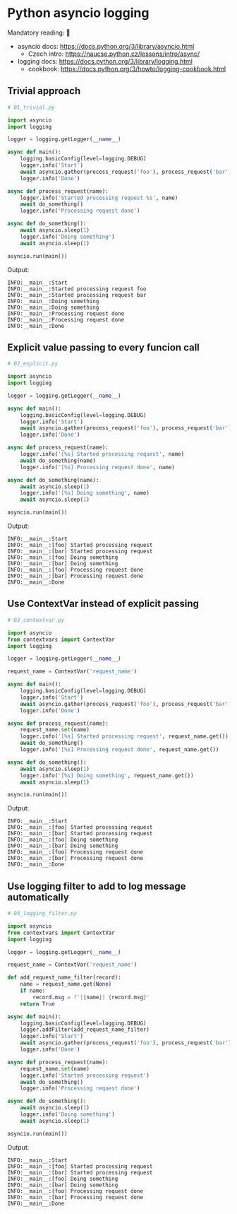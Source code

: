 Python asyncio logging
======================

Mandatory reading: 🙂

- asyncio docs: https://docs.python.org/3/library/asyncio.html
  - Czech intro: https://naucse.python.cz/lessons/intro/async/
- logging docs: https://docs.python.org/3/library/logging.html
  - cookbook: https://docs.python.org/3/howto/logging-cookbook.html


Trivial approach
----------------

```python
# 01_trivial.py

import asyncio
import logging

logger = logging.getLogger(__name__)

async def main():
    logging.basicConfig(level=logging.DEBUG)
    logger.info('Start')
    await asyncio.gather(process_request('foo'), process_request('bar'))
    logger.info('Done')

async def process_request(name):
    logger.info('Started processing request %s', name)
    await do_something()
    logger.info('Processing request done')

async def do_something():
    await asyncio.sleep(1)
    logger.info('Doing something')
    await asyncio.sleep(1)

asyncio.run(main())
```

Output:

```
INFO:__main__:Start
INFO:__main__:Started processing request foo
INFO:__main__:Started processing request bar
INFO:__main__:Doing something
INFO:__main__:Doing something
INFO:__main__:Processing request done
INFO:__main__:Processing request done
INFO:__main__:Done
```


Explicit value passing to every funcion call
--------------------------------------------

```python
# 02_explicit.py

import asyncio
import logging

logger = logging.getLogger(__name__)

async def main():
    logging.basicConfig(level=logging.DEBUG)
    logger.info('Start')
    await asyncio.gather(process_request('foo'), process_request('bar'))
    logger.info('Done')

async def process_request(name):
    logger.info('[%s] Started processing request', name)
    await do_something(name)
    logger.info('[%s] Processing request done', name)

async def do_something(name):
    await asyncio.sleep(1)
    logger.info('[%s] Doing something', name)
    await asyncio.sleep(1)

asyncio.run(main())
```

Output:

```
INFO:__main__:Start
INFO:__main__:[foo] Started processing request
INFO:__main__:[bar] Started processing request
INFO:__main__:[foo] Doing something
INFO:__main__:[bar] Doing something
INFO:__main__:[foo] Processing request done
INFO:__main__:[bar] Processing request done
INFO:__main__:Done
```


Use ContextVar instead of explicit passing
------------------------------------------

```python
# 03_contextvar.py

import asyncio
from contextvars import ContextVar
import logging

logger = logging.getLogger(__name__)

request_name = ContextVar('request_name')

async def main():
    logging.basicConfig(level=logging.DEBUG)
    logger.info('Start')
    await asyncio.gather(process_request('foo'), process_request('bar'))
    logger.info('Done')

async def process_request(name):
    request_name.set(name)
    logger.info('[%s] Started processing request', request_name.get())
    await do_something()
    logger.info('[%s] Processing request done', request_name.get())

async def do_something():
    await asyncio.sleep(1)
    logger.info('[%s] Doing something', request_name.get())
    await asyncio.sleep(1)

asyncio.run(main())
```

Output:

```
INFO:__main__:Start
INFO:__main__:[foo] Started processing request
INFO:__main__:[bar] Started processing request
INFO:__main__:[foo] Doing something
INFO:__main__:[bar] Doing something
INFO:__main__:[foo] Processing request done
INFO:__main__:[bar] Processing request done
INFO:__main__:Done
```


Use logging filter to add to log message automatically
------------------------------------------------------

```python
# 04_logging_filter.py

import asyncio
from contextvars import ContextVar
import logging

logger = logging.getLogger(__name__)

request_name = ContextVar('request_name')

def add_request_name_filter(record):
    name = request_name.get(None)
    if name:
        record.msg = f'[{name}] {record.msg}'
    return True

async def main():
    logging.basicConfig(level=logging.DEBUG)
    logger.addFilter(add_request_name_filter)
    logger.info('Start')
    await asyncio.gather(process_request('foo'), process_request('bar'))
    logger.info('Done')

async def process_request(name):
    request_name.set(name)
    logger.info('Started processing request')
    await do_something()
    logger.info('Processing request done')

async def do_something():
    await asyncio.sleep(1)
    logger.info('Doing something')
    await asyncio.sleep(1)

asyncio.run(main())
```

Output:

```
INFO:__main__:Start
INFO:__main__:[foo] Started processing request
INFO:__main__:[bar] Started processing request
INFO:__main__:[foo] Doing something
INFO:__main__:[bar] Doing something
INFO:__main__:[foo] Processing request done
INFO:__main__:[bar] Processing request done
INFO:__main__:Done
```
